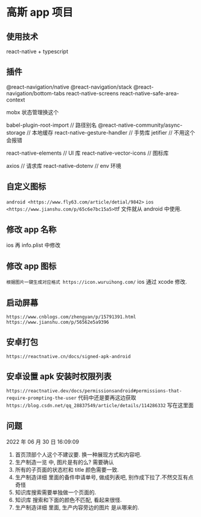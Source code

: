 <!--
 * @Author: jack-pearson qize953463876@gmail.com
 * @Date: 2022-05-26 14:10:56
 * @LastEditors: jack-pearson qize953463876@gmail.com
 * @LastEditTime: 2022-07-01 18:48:27
 * @FilePath: \GOSS-APP\readme.md
 * @Description: 这是默认设置,请设置`customMade`, 打开koroFileHeader查看配置 进行设置: https://github.com/OBKoro1/koro1FileHeader/wiki/%E9%85%8D%E7%BD%AE
-->

# 高斯 app 项目

## 使用技术

react-native + typescript

## 插件

@react-navigation/native
@react-navigation/stack
@react-navigation/bottom-tabs
react-native-screens
react-native-safe-area-context

mobx 状态管理换这个

babel-plugin-root-import // 路径别名
@react-native-community/async-storage // 本地缓存
react-native-gesture-handler // 手势库
jetifier // 不用这个会报错

react-native-elements // UI 库
react-native-vector-icons // 图标库

axios // 请求库
react-native-dotenv // env 环境

## 自定义图标

`android <https://www.fly63.com/article/detial/9842>`
`ios <https://www.jianshu.com/p/65c6e7bc15a5>`ttf 文件就从 android 中使用.

## 修改 app 名称

ios 再 info.plist 中修改

## 修改 app 图标

`根据图片一键生成对应格式 https://icon.wuruihong.com/`
ios 通过 xcode 修改.

## 启动屏幕

`https://www.cnblogs.com/zhengyan/p/15791391.html`
`https://www.jianshu.com/p/56562e5a9396`

## 安卓打包

`https://reactnative.cn/docs/signed-apk-android`

## 安卓设置 apk 安装时权限列表

`https://reactnative.dev/docs/permissionsandroid#permissions-that-require-prompting-the-user` 代码中还是要再这边获取
`https://blog.csdn.net/qq_28837549/article/details/114286332` 写在这里面

## 问题

2022 年 06 月 30 日 16:09:09

1. 首页顶部个人这个不建议要. 换一种展现方式和内容吧.
2. 生产制造一览 中, 图片是有的么? 需要确认
3. 所有的子页面的状态栏和 title 颜色需要一致.
4. 生产制造详细 里面的备件申请单号, 做成列表吧, 别作成下拉了.不然交互有点奇怪
5. 知识库搜索需要单独做一个页面的.
6. 知识库 搜索和下面的颜色不匹配, 看起来很怪.
7. 生产制造详细 里面, 生产内容旁边的图片 是从哪来的.

